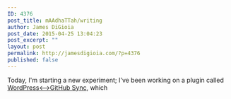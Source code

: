 ```yaml
---
ID: 4376
post_title: mAAdhaTTah/writing
author: James DiGioia
post_date: 2015-04-25 13:04:23
post_excerpt: ""
layout: post
permalink: http://jamesdigioia.com/?p=4376
published: false
---
```

Today, I'm starting a new experiment; I've been working on a plugin called [WordPress<-->GitHub Sync][1], which

 [1]: https://github.com/benbalter/wordpress-github-sync